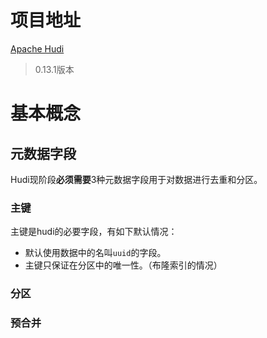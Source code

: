 # 项目地址
[Apache Hudi](https://hudi.apache.org/cn/)
> 0.13.1版本

# 基本概念
## 元数据字段
Hudi现阶段**必须需要**3种元数据字段用于对数据进行去重和分区。
### 主键
主键是hudi的必要字段，有如下默认情况：
- 默认使用数据中的名叫`uuid`的字段。
- 主键只保证在分区中的唯一性。（布隆索引的情况）



### 分区
### 预合并
